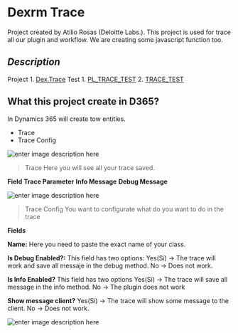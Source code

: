 # Dexrm Trace

Project created by Atilio Rosas (Deloitte Labs.). This project is used for trace all our plugin and workflow. We are creating some javascript function too.

## ***Description***

Project
	 1. [Dex.Trace](https://github.com/Atili0/DexTrace/tree/master/Dex.Trace"Dex.Trace") 
Test
	1. [PL_TRACE_TEST](https://github.com/Atili0/DexTrace/tree/master/PL_TRACE_TEST"PL_TRACE_TEST")
	 2. [TRACE_TEST](https://github.com/Atili0/DexTrace/tree/master/TRACE_TEST"TRACE_TEST")

## What this project create in D365?

In Dynamics 365 will create tow entities.

 - Trace
 - Trace Config 

![enter image description here](http://www.dexrm.com/wp-content/uploads/2018/07/2018-07-13_13h04_39.png)

> Trace
Here you will see all your trace saved.

**Field**
**Trace Parameter**
**Info Message**
**Debug Message**
	
	
![enter image description here](http://www.dexrm.com/wp-content/uploads/2018/07/2018-07-13_13h08_45.png)

 > Trace Config
	You want to configurate what do you want to do in the trace
	
**Fields**


**Name:**  Here you need to paste the exact name of your class.

**Is Debug Enabled?:**  This field has two options:
Yes(Sí) -> The trace will work and save all messaje in the debug method.
No -> Does not work.

**Is Info Enabled?** This field has two options
Yes(Sí) -> The trace will save all message in the info method.
No -> The plugin does not work

**Show message client?**
Yes(Sí) -> The trace will show some message to the client.
No -> Does not work.		

![enter image description here](http://www.dexrm.com/wp-content/uploads/2018/07/2018-07-13_13h09_32.png)
